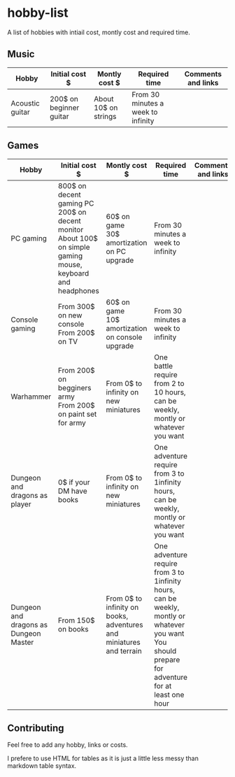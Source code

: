 # hobby-list

A list of hobbies with intiail cost, montly cost and required time.


## Music

<table>
  <thead>
    <tr>
      <th>Hobby</th>
      <th>Initial cost $</th>
      <th>Montly cost $</th>
      <th>Required time</th>
      <th>Comments and links</th>
    </tr>
  </thead>
  <tbody>
    <tr>
      <!-- Hobby --><td>Acoustic guitar</td>
      <!-- Initial cost --><td>200$ on beginner guitar</td>
      <!-- Montly cost --><td>About 10$ on strings</td>
      <!-- Required time --><td>From 30 minutes a week to infinity</td>
      <!-- AddiComments and linkstional --><td></td>
    </tr>
  </tbody>
</table>

## Games

<table>
  <thead>
    <tr>
      <th>Hobby</th>
      <th>Initial cost $</th>
      <th>Montly cost $</th>
      <th>Required time</th>
      <th>Comments and links</th>
    </tr>
  </thead>
  <tbody>
    <tr>
      <!-- Hobby --><td>PC gaming</td>
      <!-- Initial cost --><td>800$ on decent gaming PC</br>
      200$ on decent monitor</br>
      About 100$ on simple gaming mouse, keyboard and headphones
      </td>
      <!-- Montly cost --><td>60$ on game</br>
      30$ amortization on PC upgrade</td>
      <!-- Required time --><td>From 30 minutes a week to infinity</td>
      <!-- AddiComments and linkstional --><td></td>
    </tr>
    <tr>
      <!-- Hobby --><td>Console gaming</td>
      <!-- Initial cost --><td>From 300$ on new console</br>
      From 200$ on TV
      </td>
      <!-- Montly cost --><td>60$ on game</br>
      10$ amortization on console upgrade</td>
      <!-- Required time --><td>From 30 minutes a week to infinity</td>
      <!-- AddiComments and linkstional --><td></td>
    </tr>
    <tr>
      <!-- Hobby --><td>Warhammer</td>
      <!-- Initial cost --><td>From 200$ on begginers army</br>
      From 200$ on paint set for army
      </td>
      <!-- Montly cost --><td>From 0$ to infinity on new miniatures</td>
      <!-- Required time --><td>One battle require from 2 to 10 hours, can be weekly, montly or whatever you want</td>
      <!-- AddiComments and linkstional --><td></td>
    </tr>
    <tr>
      <!-- Hobby --><td>Dungeon and dragons as player</td>
      <!-- Initial cost --><td>0$ if your DM have books</td>
      <!-- Montly cost --><td>From 0$ to infinity on new miniatures</td>
      <!-- Required time --><td>One adventure require from 3 to 1infinity hours, can be weekly, montly or whatever you want</td>
      <!-- AddiComments and linkstional --><td></td>
    </tr>
    <tr>
      <!-- Hobby --><td>Dungeon and dragons as Dungeon Master</td>
      <!-- Initial cost --><td>From 150$ on books</td>
      <!-- Montly cost --><td>From 0$ to infinity on books, adventures and miniatures and terrain</td>
      <!-- Required time --><td>One adventure require from 3 to 1infinity hours, can be weekly, montly or whatever you want</br>
      You should prepare for adventure for at least one hour</td>
      <!-- AddiComments and linkstional --><td></td>
    </tr>
  </tbody>
</table>

## Contributing

Feel free to add any hobby, links or costs.

I prefere to use HTML for tables as it is just a little less messy than markdown table syntax.

